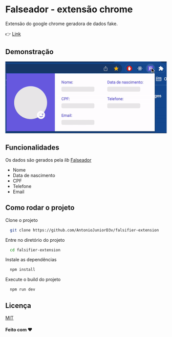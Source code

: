 # Falseador - extensão chrome

Extensão do google chrome geradora de dados fake.

👉 [Link](https://chrome.google.com/webstore/detail/falseador/hkfjlhofmigjcgmlafhlmdkgkpinhgdi?hl=pt-br)

## Demonstração

![](https://raw.githubusercontent.com/AntonioJuniorD3v/falsifier-extension/main/src/assets/gifs/demo.gif)

## Funcionalidades

Os dados são gerados pela <em>lib</em> [Falseador](https://github.com/caiosantesso/falseador)

- Nome
- Data de nascimento
- CPF
- Telefone
- Email

## Como rodar o projeto

Clone o projeto

```bash
  git clone https://github.com/AntonioJuniorD3v/falsifier-extension
```

Entre no diretório do projeto

```bash
  cd falsifier-extension
```

Instale as dependências

```bash
  npm install
```

Execute o build do projeto

```bash
  npm run dev
```

## Licença

[MIT](https://choosealicense.com/licenses/mit/)

#### Feito com ❤️
